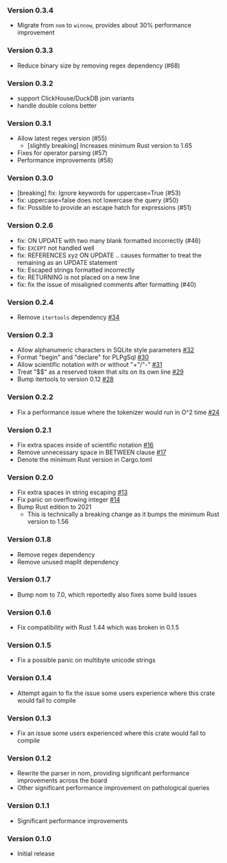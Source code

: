 ### Version 0.3.4

- Migrate from `nom` to `winnow`, provides about 30% performance improvement

### Version 0.3.3

- Reduce binary size by removing regex dependency (#68)

### Version 0.3.2

- support ClickHouse/DuckDB join variants
- handle double colons better

### Version 0.3.1

- Allow latest regex version (#55)
  - [slightly breaking] Increases minimum Rust version to 1.65
- Fixes for operator parsing (#57)
- Performance improvements (#58)

### Version 0.3.0

- [breaking] fix: Ignore keywords for uppercase=True (#53)
- fix: uppercase=false does not lowercase the query (#50)
- fix: Possible to provide an escape hatch for expressions (#51)

### Version 0.2.6

- fix: ON UPDATE with two many blank formatted incorrectly (#46)
- fix: `EXCEPT` not handled well
- fix: REFERENCES xyz ON UPDATE .. causes formatter to treat the remaining as an UPDATE statement
- fix: Escaped strings formatted incorrectly
- fix: RETURNING is not placed on a new line
- fix: fix the issue of misaligned comments after formatting (#40)

### Version 0.2.4

- Remove `itertools` dependency [#34](https://github.com/shssoichiro/sqlformat-rs/pull/34)

### Version 0.2.3

- Allow alphanumeric characters in SQLite style parameters [#32](https://github.com/shssoichiro/sqlformat-rs/pull/32)
- Format "begin" and "declare" for PLPgSql [#30](https://github.com/shssoichiro/sqlformat-rs/pull/30)
- Allow scientific notation with or without "+"/"-" [#31](https://github.com/shssoichiro/sqlformat-rs/pull/31)
- Treat "$$" as a reserved token that sits on its own line [#29](https://github.com/shssoichiro/sqlformat-rs/pull/29)
- Bump itertools to version 0.12 [#28](https://github.com/shssoichiro/sqlformat-rs/pull/28)

### Version 0.2.2

- Fix a performance issue where the tokenizer would run in O^2
  time [#24](https://github.com/shssoichiro/sqlformat-rs/pull/24)

### Version 0.2.1

- Fix extra spaces inside of scientific notation [#16](https://github.com/shssoichiro/sqlformat-rs/pull/16)
- Remove unnecessary space in BETWEEN clause [#17](https://github.com/shssoichiro/sqlformat-rs/pull/17)
- Denote the minimum Rust version in Cargo.toml

### Version 0.2.0

- Fix extra spaces in string escaping [#13](https://github.com/shssoichiro/sqlformat-rs/pull/13)
- Fix panic on overflowing integer [#14](https://github.com/shssoichiro/sqlformat-rs/pull/14)
- Bump Rust edition to 2021
  - This is technically a breaking change as it bumps the minimum Rust version to 1.56

### Version 0.1.8

- Remove regex dependency
- Remove unused maplit dependency

### Version 0.1.7

- Bump nom to 7.0, which reportedly also fixes some build issues

### Version 0.1.6

- Fix compatibility with Rust 1.44 which was broken in 0.1.5

### Version 0.1.5

- Fix a possible panic on multibyte unicode strings

### Version 0.1.4

- Attempt again to fix the issue some users experience where this crate would fail to compile

### Version 0.1.3

- Fix an issue some users experienced where this crate would fail to compile

### Version 0.1.2

- Rewrite the parser in nom, providing significant performance improvements across the board
- Other significant performance improvement on pathological queries

### Version 0.1.1

- Significant performance improvements

### Version 0.1.0

- Initial release
